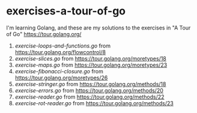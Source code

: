 # exercises-a-tour-of-go
I'm learning Golang, and these are my solutions to the exercises in "A Tour of Go" https://tour.golang.org/

1. *exercise-loops-and-functions.go* from https://tour.golang.org/flowcontrol/8
2. *exercise-slices.go* from https://tour.golang.org/moretypes/18
3. *exercise-maps.go* from https://tour.golang.org/moretypes/23
4. *exercise-fibonacci-closure.go* from https://tour.golang.org/moretypes/26
5. *exercise-stringer.go* from https://tour.golang.org/methods/18
6. *exercise-errors.go* from https://tour.golang.org/methods/20
7. *exercise-reader.go* from https://tour.golang.org/methods/22
8. *exercise-rot-reader.go* from https://tour.golang.org/methods/23
